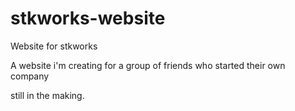 # stkworks-website
Website for stkworks

A website i'm creating for a group of friends who started their own company 

still in the making.
